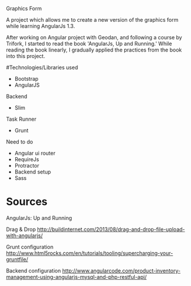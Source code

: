 Graphics Form

A project which allows me to create a new version of the graphics form while learning AngularJs 1.3.

After working on Angular project with Geodan, and following a course by Trifork, I started to read the book
'AngularJs, Up and Running.' While reading the book linearly, I gradually applied the practices from the book into this project.

#Technologies/Libraries used

- Bootstrap
- AngularJS

Backend
- Slim

Task Runner
- Grunt

Need to do

- Angular ui router
- RequireJs
- Protractor
- Backend setup
- Sass

# Sources

AngularJs: Up and Running

Drag & Drop
http://buildinternet.com/2013/08/drag-and-drop-file-upload-with-angularjs/

Grunt configuration
http://www.html5rocks.com/en/tutorials/tooling/supercharging-your-gruntfile/

Backend configuration
http://www.angularcode.com/product-inventory-management-using-angularjs-mysql-and-php-restful-api/